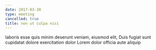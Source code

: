```yaml
---
date: 2017-03-30
type: meeting
cancelled: true
title: non ut culpa nisi
---
```

laboris esse quis minim deserunt veniam, eiusmod elit, Duis fugiat sunt cupidatat dolore exercitation dolor Lorem dolor officia aute aliquip
